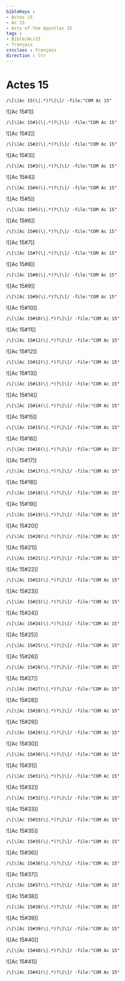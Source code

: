 ```yaml
---
bibleKeys : 
- Actes 15
- Ac 15
- Acts of the Apostles 15
tags : 
- Bible/Ac/15
- français
cssclass : français
direction : ltr
---
```


# Actes 15

```query
/\[\[Ac 15(\|.*)?\]\]/ -file:"COM Ac 15"
```



![[Ac 15#1]]

```query
/\[\[Ac 15#1(\|.*)?\]\]/ -file:"COM Ac 15"
```

![[Ac 15#2]]

```query
/\[\[Ac 15#2(\|.*)?\]\]/ -file:"COM Ac 15"
```

![[Ac 15#3]]

```query
/\[\[Ac 15#3(\|.*)?\]\]/ -file:"COM Ac 15"
```

![[Ac 15#4]]

```query
/\[\[Ac 15#4(\|.*)?\]\]/ -file:"COM Ac 15"
```

![[Ac 15#5]]

```query
/\[\[Ac 15#5(\|.*)?\]\]/ -file:"COM Ac 15"
```

![[Ac 15#6]]

```query
/\[\[Ac 15#6(\|.*)?\]\]/ -file:"COM Ac 15"
```

![[Ac 15#7]]

```query
/\[\[Ac 15#7(\|.*)?\]\]/ -file:"COM Ac 15"
```

![[Ac 15#8]]

```query
/\[\[Ac 15#8(\|.*)?\]\]/ -file:"COM Ac 15"
```

![[Ac 15#9]]

```query
/\[\[Ac 15#9(\|.*)?\]\]/ -file:"COM Ac 15"
```

![[Ac 15#10]]

```query
/\[\[Ac 15#10(\|.*)?\]\]/ -file:"COM Ac 15"
```

![[Ac 15#11]]

```query
/\[\[Ac 15#11(\|.*)?\]\]/ -file:"COM Ac 15"
```

![[Ac 15#12]]

```query
/\[\[Ac 15#12(\|.*)?\]\]/ -file:"COM Ac 15"
```

![[Ac 15#13]]

```query
/\[\[Ac 15#13(\|.*)?\]\]/ -file:"COM Ac 15"
```

![[Ac 15#14]]

```query
/\[\[Ac 15#14(\|.*)?\]\]/ -file:"COM Ac 15"
```

![[Ac 15#15]]

```query
/\[\[Ac 15#15(\|.*)?\]\]/ -file:"COM Ac 15"
```

![[Ac 15#16]]

```query
/\[\[Ac 15#16(\|.*)?\]\]/ -file:"COM Ac 15"
```

![[Ac 15#17]]

```query
/\[\[Ac 15#17(\|.*)?\]\]/ -file:"COM Ac 15"
```

![[Ac 15#18]]

```query
/\[\[Ac 15#18(\|.*)?\]\]/ -file:"COM Ac 15"
```

![[Ac 15#19]]

```query
/\[\[Ac 15#19(\|.*)?\]\]/ -file:"COM Ac 15"
```

![[Ac 15#20]]

```query
/\[\[Ac 15#20(\|.*)?\]\]/ -file:"COM Ac 15"
```

![[Ac 15#21]]

```query
/\[\[Ac 15#21(\|.*)?\]\]/ -file:"COM Ac 15"
```

![[Ac 15#22]]

```query
/\[\[Ac 15#22(\|.*)?\]\]/ -file:"COM Ac 15"
```

![[Ac 15#23]]

```query
/\[\[Ac 15#23(\|.*)?\]\]/ -file:"COM Ac 15"
```

![[Ac 15#24]]

```query
/\[\[Ac 15#24(\|.*)?\]\]/ -file:"COM Ac 15"
```

![[Ac 15#25]]

```query
/\[\[Ac 15#25(\|.*)?\]\]/ -file:"COM Ac 15"
```

![[Ac 15#26]]

```query
/\[\[Ac 15#26(\|.*)?\]\]/ -file:"COM Ac 15"
```

![[Ac 15#27]]

```query
/\[\[Ac 15#27(\|.*)?\]\]/ -file:"COM Ac 15"
```

![[Ac 15#28]]

```query
/\[\[Ac 15#28(\|.*)?\]\]/ -file:"COM Ac 15"
```

![[Ac 15#29]]

```query
/\[\[Ac 15#29(\|.*)?\]\]/ -file:"COM Ac 15"
```

![[Ac 15#30]]

```query
/\[\[Ac 15#30(\|.*)?\]\]/ -file:"COM Ac 15"
```

![[Ac 15#31]]

```query
/\[\[Ac 15#31(\|.*)?\]\]/ -file:"COM Ac 15"
```

![[Ac 15#32]]

```query
/\[\[Ac 15#32(\|.*)?\]\]/ -file:"COM Ac 15"
```

![[Ac 15#33]]

```query
/\[\[Ac 15#33(\|.*)?\]\]/ -file:"COM Ac 15"
```

![[Ac 15#35]]

```query
/\[\[Ac 15#35(\|.*)?\]\]/ -file:"COM Ac 15"
```

![[Ac 15#36]]

```query
/\[\[Ac 15#36(\|.*)?\]\]/ -file:"COM Ac 15"
```

![[Ac 15#37]]

```query
/\[\[Ac 15#37(\|.*)?\]\]/ -file:"COM Ac 15"
```

![[Ac 15#38]]

```query
/\[\[Ac 15#38(\|.*)?\]\]/ -file:"COM Ac 15"
```

![[Ac 15#39]]

```query
/\[\[Ac 15#39(\|.*)?\]\]/ -file:"COM Ac 15"
```

![[Ac 15#40]]

```query
/\[\[Ac 15#40(\|.*)?\]\]/ -file:"COM Ac 15"
```

![[Ac 15#41]]

```query
/\[\[Ac 15#41(\|.*)?\]\]/ -file:"COM Ac 15"
```


